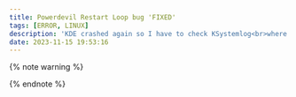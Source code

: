 ```yaml
---
title: Powerdevil Restart Loop bug 'FIXED'
tags: [ERROR, LINUX]
description: 'KDE crashed again so I have to check KSystemlog<br>where I found a process Powerdevil restart about every five seconds'
date: 2023-11-15 19:53:16
---
```


{% note warning %}

{% endnote %}

